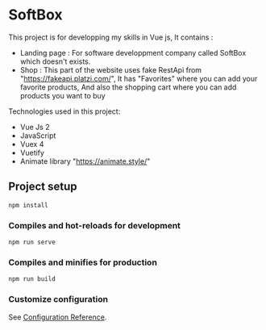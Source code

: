 
# SoftBox
This project is for developping my skills in Vue js, It contains :
- Landing page : 
    For software developpment company called SoftBox which doesn't exists.
- Shop :
    This part of the website uses fake RestApi from "https://fakeapi.platzi.com/",
    It has "Favorites" where you can add your favorite products,
    And also the shopping cart where you can add products you want to buy
    
 Technologies used in this project:
 - Vue Js 2
 - JavaScript
 - Vuex 4
 - Vuetify
 - Animate library "https://animate.style/"


## Project setup
```
npm install
```

### Compiles and hot-reloads for development
```
npm run serve
```

### Compiles and minifies for production
```
npm run build
```

### Customize configuration
See [Configuration Reference](https://cli.vuejs.org/config/).
